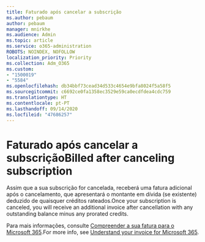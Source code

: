 ```yaml
---
title: Faturado após cancelar a subscrição
ms.author: pebaum
author: pebaum
manager: mnirkhe
ms.audience: Admin
ms.topic: article
ms.service: o365-administration
ROBOTS: NOINDEX, NOFOLLOW
localization_priority: Priority
ms.collection: Adm_O365
ms.custom:
- "1500019"
- "5584"
ms.openlocfilehash: db34bbf73cead34d533c4654e9bfa8024f5a58f5
ms.sourcegitcommit: c6692ce0fa1358ec3529e59ca0ecdfdea4cdc759
ms.translationtype: HT
ms.contentlocale: pt-PT
ms.lasthandoff: 09/14/2020
ms.locfileid: "47686257"
---
```

# <a name="billed-after-canceling-subscription"></a><span data-ttu-id="7841c-102">Faturado após cancelar a subscrição</span><span class="sxs-lookup"><span data-stu-id="7841c-102">Billed after canceling subscription</span></span>

<span data-ttu-id="7841c-103">Assim que a sua subscrição for cancelada, receberá uma fatura adicional após o cancelamento, que apresentará o montante em dívida (se existente) deduzido de quaisquer créditos rateados.</span><span class="sxs-lookup"><span data-stu-id="7841c-103">Once your subscription is canceled, you will receive an additional invoice after cancellation with any outstanding balance minus any prorated credits.</span></span>

<span data-ttu-id="7841c-104">Para mais informações, consulte [Compreender a sua fatura para o Microsoft 365](https://docs.microsoft.com/microsoft-365/commerce/billing-and-payments/understand-your-invoice2).</span><span class="sxs-lookup"><span data-stu-id="7841c-104">For more info, see [Understand your invoice for Microsoft 365](https://docs.microsoft.com/microsoft-365/commerce/billing-and-payments/understand-your-invoice2).</span></span>
